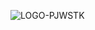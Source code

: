 ![LOGO-PJWSTK](https://user-images.githubusercontent.com/93399183/174452844-1adab3c1-67a0-47de-bc5d-1227a40d42e9.png)

